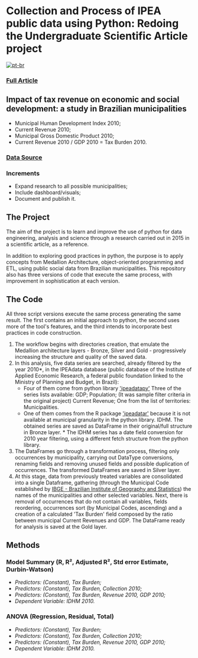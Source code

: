 # Collection and Process of IPEA public data using Python: Redoing the Undergraduate Scientific Article project

[![pt-br](https://img.shields.io/badge/lang-pt--br-green.svg)](https://github.com/puffdapaz/pythonIPEA/blob/main/README.pt-br.md)

### [Full Article](https://github.com/puffdapaz/TCC/blob/66a3e445755dc30225056ef4bb92fabd85f85d14/Impacto%20da%20receita%20tribut%C3%A1ria%20no%20desenvolvimento%20econ%C3%B4mico%20e%20social.%20um%20estudo%20nos%20munic%C3%ADpios%20brasileiros.pdf)

## Impact of tax revenue on economic and social development: a study in Brazilian municipalities
- Municipal Human Development Index 2010;
- Current Revenue 2010;
- Municipal Gross Domestic Product 2010;
- Current Revenue 2010 / GDP 2010 = Tax Burden 2010.

### [Data Source](http://www.ipeadata.gov.br/Default.aspx)

### Increments
- Expand research to all possible municipalities;
- Include dashboard/visuals;
- Document and publish it.

## The Project
The aim of the project is to learn and improve the use of python for data engineering, analysis and science through a research carried out in 2015 in a scientific article, as a reference.

In addition to exploring good practices in python, the purpose is to apply concepts from Medallion Architecture, object-oriented programming and ETL, using public social data from Brazilian municipalities. This repository also has three versions of code that execute the same process, with improvement in sophistication at each version.

## The Code
All three script versions execute the same process generating the same result.
The first contains an initial approach to python, the second uses more of the tool's features, and the third intends to incorporate best practices in code construction.

1. The workflow begins with directories creation, that emulate the Medallion architecture layers - Bronze, Silver and Gold - progressively increasing the structure and quality of the saved data.
2. In this analysis, five data series are searched, already filtered by the year 2010\*, in the IPEAdata database (public database of the Institute of Applied Economic Research, a federal public foundation linked to the Ministry of Planning and Budget, in Brazil):
     - Four of them come from python library ['ipeadatapy'](https://pypi.org/project/ipeadatapy/)
         Three of the series lists available:
             GDP;
             Population; (It was sample filter criteria in the original project)
             Current Revenue;
         One from the list of territories:
             Municipalities.
     - One of them comes from the R package ['ipeadatar'](https://cran.r-project.org/web/packages/ipeadatar/index.html) because it is not available at municipal granularity in the python library.
         IDHM.
The obtained series are saved as DataFrame in their original/full structure in Bronze layer.
\* The IDHM series has a date field conversion for 2010 year filtering, using a different fetch structure from the python library.
3. The DataFrames go through a transformation process, filtering only occurrences by municipality, carrying out DataType conversions, renaming fields and removing unused fields and possible duplication of occurrences.
The transformed DataFrames are saved in Silver layer.
4. At this stage, data from previously treated variables are consolidated into a single Dataframe, gathering (through the Municipal Code established by [IBGE - Brazilian Institute of Geography and Statistics](https://servicodados.ibge.gov.br/api/docs/)) the names of the municipalities and other selected variables.
Next, there is removal of occurrences that do not contain all variables, fields reordering, occurrences sort (by Municipal Codes, ascending) and a creation of a calculated 'Tax Burden' field composed by the ratio between municipal Current Revenues and GDP.
The DataFrame ready for analysis is saved at the Gold layer.

## Methods
### Model Summary (R, R², Adjusted R², Std error Estimate, Durbin-Watson)
- *Predictors: (Constant), Tax Burden;*
- *Predictors: (Constant), Tax Burden, Collection 2010;*
- *Predictors: (Constant), Tax Burden, Revenue 2010, GDP 2010;*
- *Dependent Variable: IDHM 2010.*
### ANOVA (Regression, Residual, Total)
- *Predictors: (Constant), Tax Burden;*
- *Predictors: (Constant), Tax Burden, Collection 2010;*
- *Predictors: (Constant), Tax Burden, Revenue 2010, GDP 2010;*
- *Dependent Variable: IDHM 2010.*